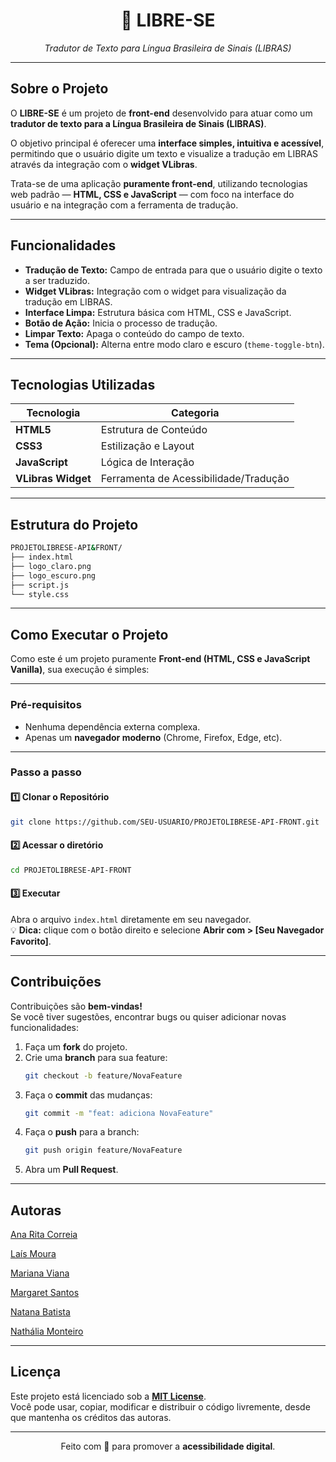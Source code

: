 <h1 align="center">🤟 LIBRE-SE</h1>

<p align="center">
  <em>Tradutor de Texto para Língua Brasileira de Sinais (LIBRAS)</em>
</p>

---

## Sobre o Projeto

O **LIBRE-SE** é um projeto de **front-end** desenvolvido para atuar como um **tradutor de texto para a Língua Brasileira de Sinais (LIBRAS)**.

O objetivo principal é oferecer uma **interface simples, intuitiva e acessível**, permitindo que o usuário digite um texto e visualize a tradução em LIBRAS através da integração com o **widget VLibras**.

Trata-se de uma aplicação **puramente front-end**, utilizando tecnologias web padrão — **HTML, CSS e JavaScript** — com foco na interface do usuário e na integração com a ferramenta de tradução.

---

## Funcionalidades

- **Tradução de Texto:** Campo de entrada para que o usuário digite o texto a ser traduzido.  
- **Widget VLibras:** Integração com o widget para visualização da tradução em LIBRAS.  
- **Interface Limpa:** Estrutura básica com HTML, CSS e JavaScript.  
- **Botão de Ação:** Inicia o processo de tradução.  
- **Limpar Texto:** Apaga o conteúdo do campo de texto.  
- **Tema (Opcional):** Alterna entre modo claro e escuro (`theme-toggle-btn`).  

---

## Tecnologias Utilizadas

| Tecnologia | Categoria |
|-------------|------------|
| **HTML5** | Estrutura de Conteúdo |
| **CSS3** | Estilização e Layout |
| **JavaScript** | Lógica de Interação |
| **VLibras Widget** | Ferramenta de Acessibilidade/Tradução |

---

## Estrutura do Projeto

```bash
PROJETOLIBRESE-API&FRONT/
├── index.html
├── logo_claro.png
├── logo_escuro.png
├── script.js
└── style.css
```

---

## Como Executar o Projeto

Como este é um projeto puramente **Front-end (HTML, CSS e JavaScript Vanilla)**, sua execução é simples:

---

### Pré-requisitos

- Nenhuma dependência externa complexa.  
- Apenas um **navegador moderno** (Chrome, Firefox, Edge, etc).

---

### Passo a passo

#### 1️⃣ Clonar o Repositório
```bash
git clone https://github.com/SEU-USUARIO/PROJETOLIBRESE-API-FRONT.git
```
#### 2️⃣ Acessar o diretório
```bash
cd PROJETOLIBRESE-API-FRONT
```
#### 3️⃣ Executar
Abra o arquivo `index.html` diretamente em seu navegador.  
💡 **Dica:** clique com o botão direito e selecione **Abrir com > [Seu Navegador Favorito]**.

---

## Contribuições

Contribuições são **bem-vindas!**  
Se você tiver sugestões, encontrar bugs ou quiser adicionar novas funcionalidades:

1. Faça um **fork** do projeto.  
2. Crie uma **branch** para sua feature:  
   ```bash
   git checkout -b feature/NovaFeature
   ```
3. Faça o **commit** das mudanças:
   ```bash
   git commit -m "feat: adiciona NovaFeature"
   ```
4. Faça o **push** para a branch:
   ```bash
   git push origin feature/NovaFeature
   ```
5. Abra um **Pull Request**.

---

## Autoras

<a href="https://github.com/anaritamoura"> Ana Rita Correia  </a>

<a href="https://github.com/laisaraujom">Laís Moura </a>

<a href="https://github.com/marianavianapo">Mariana Viana  </a>

<a href="https://github.com/margaretsantosdeoliveira">Margaret Santos </a>

<a href="https://github.com/natanabatista">Natana Batista  </a>

<a href="https://github.com/nmonteiroc">Nathália Monteiro </a>


---

## Licença

Este projeto está licenciado sob a **[MIT License](./LICENSE)**.  
Você pode usar, copiar, modificar e distribuir o código livremente, desde que mantenha os créditos das autoras.

---

<p align="center">
  Feito com 💜 para promover a <strong>acessibilidade digital</strong>.
</p>
